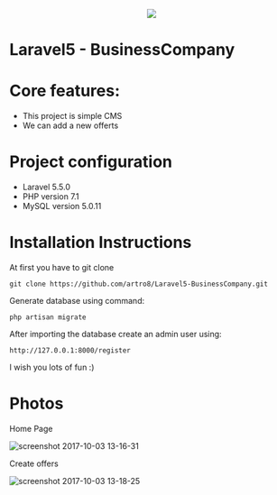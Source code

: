 <p align="center"><img src="https://laravel.com/assets/img/components/logo-laravel.svg"></p>

Laravel5 - BusinessCompany
========================

Core features:
========================

- This project is simple CMS
- We can add a new offerts


Project configuration
========================

- Laravel 5.5.0
- PHP version 7.1
- MySQL version 5.0.11

Installation Instructions
========================

At first you have to git clone
~~~
git clone https://github.com/artro8/Laravel5-BusinessCompany.git
~~~
Generate database using command:
~~~
php artisan migrate
~~~
After importing the database create an admin user using:
~~~
http://127.0.0.1:8000/register
~~~
I wish you lots of fun :)

Photos
========================

Home Page

![screenshot 2017-10-03 13-16-31](https://user-images.githubusercontent.com/17146309/31122776-7896cd72-a83d-11e7-9974-309d7ad0dab5.jpg)

Create offers

![screenshot 2017-10-03 13-18-25](https://user-images.githubusercontent.com/17146309/31122805-9568f858-a83d-11e7-89db-cd4c1a28a847.jpg)
